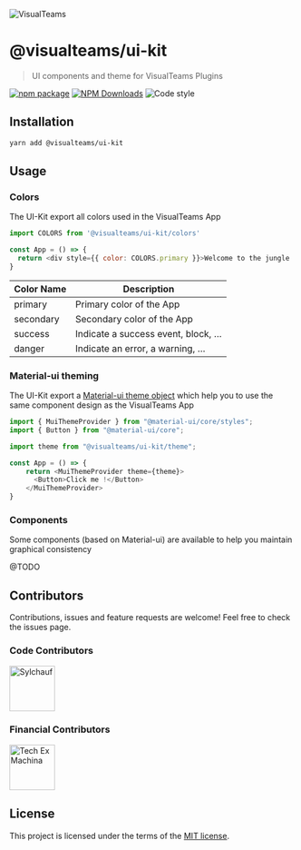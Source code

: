 ![VisualTeams](https://www.visualteams.fr/wp-content/uploads/2020/04/path14.png)

# @visualteams/ui-kit

> UI components and theme for VisualTeams Plugins

[![npm package](https://img.shields.io/npm/v/@visualteams/ui-kit/latest.svg)](https://www.npmjs.com/package/@visualteams/ui-kit)
[![NPM Downloads](https://img.shields.io/npm/dm/@visualteams/ui-kit.svg?style=flat)](https://npmcharts.com/compare/@visualteams/ui-kit?minimal=true)
![Code style](https://img.shields.io/badge/code_style-prettier-ff69b4.svg)

## Installation

```bash
yarn add @visualteams/ui-kit
```

## Usage

### Colors

The UI-Kit export all colors used in the VisualTeams App

```javascript
import COLORS from '@visualteams/ui-kit/colors'

const App = () => {
  return <div style={{ color: COLORS.primary }}>Welcome to the jungle !</div>
}
```

| Color Name  | Description  |
|---|---|
|primary| Primary color of the App|
|secondary| Secondary color of the App|
|success| Indicate a success event, block, …|
|danger| Indicate an error, a warning, …|

### Material-ui theming

The UI-Kit export a [Material-ui theme object](https://material-ui.com/customization/theming) which help you to use the same component design as the VisualTeams App

```javascript
import { MuiThemeProvider } from "@material-ui/core/styles";
import { Button } from "@material-ui/core";

import theme from "@visualteams/ui-kit/theme";

const App = () => {
    return <MuiThemeProvider theme={theme}>
      <Button>Click me !</Button>
    </MuiThemeProvider>
}
```

### Components

Some components (based on Material-ui) are available to help you maintain graphical consistency

@TODO

## Contributors

Contributions, issues and feature requests are welcome!
Feel free to check the issues page.

### Code Contributors

[//]: contributor-faces
<a href="https://github.com/Sylchauf"><img src="https://avatars2.githubusercontent.com/u/5569487?v=4" title="Sylchauf" width="80" height="80"></a>

[//]: contributor-faces

### Financial Contributors

<a href="https://github.com/techexmachina"><img src="https://avatars3.githubusercontent.com/u/36532333?v=4" title="Tech Ex Machina" width="80" height="80"></a>

## License

This project is licensed under the terms of the [MIT license](/LICENSE).
